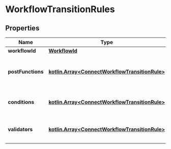 
# WorkflowTransitionRules

## Properties
Name | Type | Description | Notes
------------ | ------------- | ------------- | -------------
**workflowId** | [**WorkflowId**](WorkflowId.md) |  |  [optional]
**postFunctions** | [**kotlin.Array&lt;ConnectWorkflowTransitionRule&gt;**](ConnectWorkflowTransitionRule.md) | The list of post functions within the workflow. |  [optional]
**conditions** | [**kotlin.Array&lt;ConnectWorkflowTransitionRule&gt;**](ConnectWorkflowTransitionRule.md) | The list of conditions within the workflow. |  [optional]
**validators** | [**kotlin.Array&lt;ConnectWorkflowTransitionRule&gt;**](ConnectWorkflowTransitionRule.md) | The list of validators within the workflow. |  [optional]




